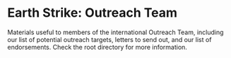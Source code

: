 # Earth Strike: Outreach Team

Materials useful to members of the international Outreach Team, including our list of potential outreach targets, letters to send out, and our list of endorsements. Check the root directory for more information.